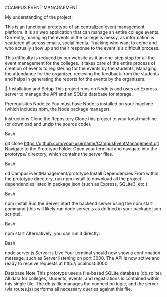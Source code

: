 #CAMPUS EVENT MANAGAEMENT 


My understanding of the project:

This is an functional prototype of an centralized event management platform. It is an web application that can manage an entire college events. Currently, managing the events in the college is messy, as information is scattered all across emails, social media. Tracking who want to come and who actually show up and their response to the event is a difficult process.

This difficulty is reduced by our website as it an one-step stop for all the event management for the colleges. It takes care of the entire process of creation of events to registering for the events by the students, Managing the attendance for the organizer,  recieving the feedback from the students and helps in generating the reports for the events by the organizers.


🔧 Installation and Setup
This project runs on Node.js and uses an Express server to manage the API and an SQLite database for storage.

Prerequisites
Node.js: You must have Node.js installed on your machine (which includes npm, the Node package manager).

Instructions
Clone the Repository
Clone this project to your local machine (or download and unzip the source code).

Bash

git clone https://github.com/your-username/CampusEventManagement.git
Navigate to the Prototype Folder
Open your terminal and navigate into the prototype/ directory, which contains the server files.

Bash

cd CampusEventManagement/prototype
Install Dependencies
From within the prototype directory, run npm install to download all the project dependencies listed in package.json (such as Express, SQLite3, etc.).

Bash

npm install
Run the Server
Start the backend server using the npm start command (this will likely run node server.js as defined in your package.json scripts).

Bash

npm start
Alternatively, you can run it directly:

Bash

node server.js
Server is Live
Your terminal should now show a confirmation message, such as Server listening on port 3000. The API is now active and ready to receive requests at http://localhost:3000.

Database Note
This prototype uses a file-based SQLite database (db.sqlite). All data for colleges, students, events, and registrations is contained within this single file. The db.js file manages the connection logic, and the server (via routes.js) performs all necessary queries against this file.

